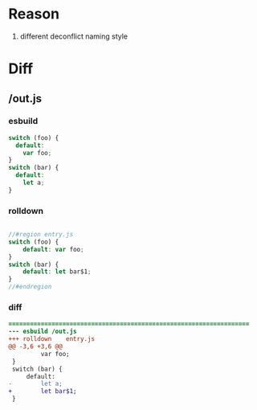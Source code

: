 # Reason
1. different deconflict naming style
# Diff
## /out.js
### esbuild
```js
switch (foo) {
  default:
    var foo;
}
switch (bar) {
  default:
    let a;
}
```
### rolldown
```js

//#region entry.js
switch (foo) {
	default: var foo;
}
switch (bar) {
	default: let bar$1;
}
//#endregion

```
### diff
```diff
===================================================================
--- esbuild	/out.js
+++ rolldown	entry.js
@@ -3,6 +3,6 @@
         var foo;
 }
 switch (bar) {
     default:
-        let a;
+        let bar$1;
 }

```